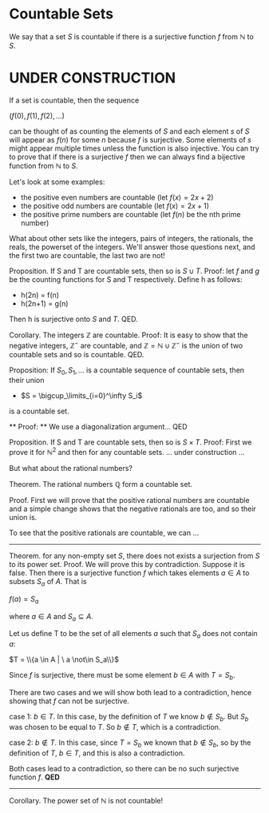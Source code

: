 # Countable Sets
We say that a set $S$ is countable if there is a surjective function $f$ from $\mathbb{N}$ to $S$.

# **UNDER CONSTRUCTION**

If a set is countable, then the sequence

$(f(0), f(1), f(2), \ldots )$

can be thought of as counting the elements of $S$ and each element $s$ of $S$ will appear as $f(n)$ for some $n$
because $f$ is surjective.  Some elements of $s$ might appear multiple times unless the function is also injective.
You can try to prove that if there is a surjective $f$ then we can always find a bijective function from $\mathbb{N}$ to $S$.

Let's look at some examples:
* the positive even numbers are countable (let $f(x) = 2x+2$)
* the positive odd numbers are countable (let $f(x) = 2x+1$)
* the positive prime numbers are countable (let $f(n)$ be the nth prime number)

What about other sets like the integers, pairs of integers, the rationals, the reals, the powerset of the integers.
We'll answer those questions next, and the first two are countable, the last two are not!


Proposition. If S and T are countable sets, then so is $S\cup T$.
Proof: let $f$ and $g$ be the counting functions for S and T respectively.
Define h as follows:
* h(2n) = f(n)
* h(2n+1) = g(n)

Then h is surjective onto $S$ and $T$. QED.

Corollary. The integers $\mathbb{Z}$ are countable.
Proof: It is easy to show that the negative integers, $\mathbb{Z}^-$ are countable,
and $\mathbb{Z} = \mathbb{N} \cup \mathbb{Z}^-$ is the union of two countable sets
and so is countable. QED.

Proposition: If $S_0,S_1,\ldots$ is a countable sequence of countable sets, then their union
* $S = \bigcup_\limits_{i=0}^\infty S_i$

is a countable set.

** Proof: **
We use a diagonalization argument... QED


Proposition. If S and T are countable sets, then so is $S\times T$.
Proof: First we prove it for $\mathbb{N}^2$ and then for any countable sets.
... under construction ...



But what about the rational numbers?


Theorem. The rational numbers $\mathbb{Q}$ form a countable set.

Proof. First we will prove that the positive rational numbers are countable
and a simple change shows that the negative rationals are too, and so their union is.

To see that the positive rationals are countable, we can ...

---

Theorem. for any non-empty set $S$, there does not exists a surjection from $S$ to its power set.
Proof.
We will prove this by contradiction. Suppose it is false.
Then there is a surjective function $f$ which takes elements $a\in A$ to subsets $S_a$ of $A$.
That is

$f(a) = S_a$

where $a\in A$ and $S_a\subseteq A$.

Let us define T to be the set of all elements $a$ such that $S_a$ does not contain $a$:

$T = \\{a \in A | \  a \not\in S_a\\}$

Since $f$ is surjective, there must be some element $b\in A$ with $T = S_b$.

There are two cases and we will show both lead to a contradiction, hence showing that
$f$ can not be surjective.

case 1: $b \in T$.  In this case, by the definition of $T$ we know $b\not\in S_b$. But $S_b$ was chosen to be equal to $T$.
So $b \not \in T$, which is a contradiction.

case 2: $b\not\in T$. In this case, since $T=S_b$ we known that $b \not\in S_b$, so by the definition of $T$, $b\in T$,
and this is also a contradiction.

Both cases lead to a contradiction, so there can be no such surjective function $f$. **QED**

---

Corollary. The power set of $\mathbb{N}$ is not countable!



